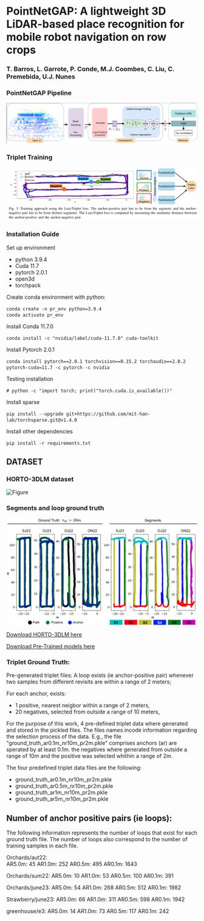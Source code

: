 # PointNetGAP: A lightweight 3D LiDAR-based place recognition for mobile robot navigation on row crops
### T. Barros, L. Garrote, P. Conde, M.J. Coombes, C. Liu, C. Premebida, U.J. Nunes

### PointNetGAP  Pipeline
![Figure](fig/pipeline.png)



### Triplet Training
![Figure](fig/triplet.png)


### Installation Guide
Set up environment
- python 3.9.4
- Cuda 11.7
- pytorch 2.0.1
- open3d
- torchpack

Create conda environment with python:
```
conda create -n pr_env python=3.9.4
conda activate pr_env
```

Install Conda 11.7.0
```
conda install -c "nvidia/label/cuda-11.7.0" cuda-toolkit
```

Install Pytorch 2.0.1
```
conda install pytorch==2.0.1 torchvision==0.15.2 torchaudio==2.0.2 pytorch-cuda=11.7 -c pytorch -c nvidia
```

Testing installation
```
# python -c "import torch; print("torch.cuda.is_available())"
```

Install sparse
```
pip install --upgrade git+https://github.com/mit-han-lab/torchsparse.git@v1.4.0
```

Install other dependencies 
```
pip install -r requirements.txt
```


## DATASET

### HORTO-3DLM dataset 

![Figure](fig/horto-3dlm.png)

### Segments and loop ground truth
![Figure](fig/segments.png)


[Download HORTO-3DLM here](https://nas-greenbotics.isr.uc.pt/drive/d/s/x4eZ5aPL96blS0i7xNKIl0iJOtkdU7QR/h3YJb7wuqCZpV9NNxgeITnGTRsDJeVNY-a7eAQXUnGQs#file_id=799704328662196403)


[Download Pre-Trained models here](
https://nas-greenbotics.isr.uc.pt/drive/d/f/x4ej2UQyCu1pJzyOPXxHfDZXD2W9gOqh)


### Triplet Ground Truth: 

Pre-generated triplet files: 
A loop exists (ie anchor-positive pair) whenever  two samples from different revisits are within a range of 2 meters;

For each anchor, exists: 
 - 1 positive, nearest neigbor within a range of 2 meters,
 - 20 negatives, selected from outside a range of 10 meters,

For the purpose of this work, 4 pre-defined triplet data where generated  and stored in the pickled files.
The files names incode information regarding the selection process of the data. 
E.g., the file "ground_truth_ar0.1m_nr10m_pr2m.pkle" comprises anchors (ar) are sperated by at least 0.1m.
the negatives where generated from outside a range of 10m and the positive was selected whithin a range of 2m.

The four predefined triplet data files are the following:
 - ground_truth_ar0.1m_nr10m_pr2m.pkle
 - ground_truth_ar0.5m_nr10m_pr2m.pkle
 - ground_truth_ar1m_nr10m_pr2m.pkle
 - ground_truth_ar5m_nr10m_pr2m.pkle

## Number of anchor positive pairs (ie loops):
The following information represents the number of loops that exist for each ground truth file. The number of loops also correspond to the number of training samples in each file. 

Orchards/aut22:\
AR5.0m: 45
AR1.0m: 252
AR0.5m: 495
AR0.1m: 1643

Orchards/sum22:
AR5.0m: 10
AR1.0m: 53
AR0.5m: 100
AR0.1m: 391

Orchards/june23:
AR5.0m: 54
AR1.0m: 268
AR0.5m: 512
AR0.1m: 1982

Strawberry/june23:
AR5.0m: 66
AR1.0m: 311
AR0.5m: 598
AR0.1m: 1942

greenhouse/e3:
AR5.0m: 14
AR1.0m: 73
AR0.5m: 117
AR0.1m: 242
